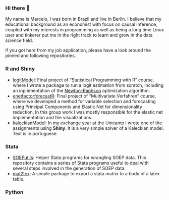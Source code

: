### Hi there 👋

My name is Marcelo, I was born in Brazil and live in Berlin. I believe that my educational background as an economist with focus on causal inference, coupled with my interests in programming as well as being a long time Linux user and tinkerer put me in the right track to learn and grow in the data science field. 

If you got here from my job application, please have a look around the pinned and following repositories. 

### R and Shiny

- [logitModel](https://github.com/avila/logitModel): Final project of “Statistical Programming with R” course, where I wrote a package to run a logit estimation from scratch, including an inplementation of the [Newton–Raphson](https://en.wikipedia.org/wiki/Newton%27s_method) optimization algorithm.
- [enetfactorforecastR](https://github.com/avila/enetfactorforecastR): Final project of “Multivariate Verfahren” course, where we developed a method for variable selection and forecasting using Principal Components and Elastic Net for dimensionality reduction. In this group work I was mostly responsible for the elastic net implementation and the visualizations.
- [kaleckianModel](https://github.com/avila/kaleckianModel): In my exchange year at the Unicamp I wrote one of the assignments using **Shiny**. It is a very simple solver of a Kaleckian model. Text is in portuguese. 


### Stata

- [SOEPutils](https://github.com/avila/SOEPutils/): Helper Stata programs for wrangling SOEP data. This repository contains a series of Stata programs useful to deal with several steps involved in the generation of SOEP data.
- [mat2tex](https://github.com/avila/mat2tex): A simple package to export a stata matrix to a body of a latex table.


### Python

